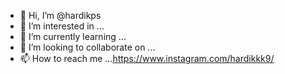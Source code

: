 - 👋 Hi, I’m @hardikps
- 👀 I’m interested in ...
- 🌱 I’m currently learning ...
- 💞️ I’m looking to collaborate on ...
- 📫 How to reach me ...https://www.instagram.com/hardikkk9/

<!---
hardikps/hardikps is a ✨ special ✨ repository because its `README.md` (this file) appears on your GitHub profile.
You can click the Preview link to take a look at your changes.
--->


